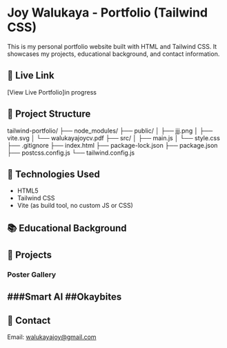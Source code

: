 
# Joy Walukaya - Portfolio (Tailwind CSS)

This is my personal portfolio website built with HTML and Tailwind CSS. It showcases my projects, educational background, and contact information.

## 🔗 Live Link

[View Live Portfolio]in progress

## 📁 Project Structure
tailwind-portfolio/
├── node\_modules/
├── public/
│   ├── jjj.png
│   ├── vite.svg
│   └── walukayajoycv.pdf
├── src/
│   ├── main.js
│   └── style.css
├── .gitignore
├── index.html
├── package-lock.json
├── package.json
├── postcss.config.js
└── tailwind.config.js

## 🧠 Technologies Used

- HTML5
- Tailwind CSS
- Vite (as build tool, no custom JS or CSS)

## 📚 Educational Background

## 💼 Projects

### Poster Gallery  
###Smart AI
##Okaybites
---

## 📩 Contact

Email: walukayajoy@gmail.com  
